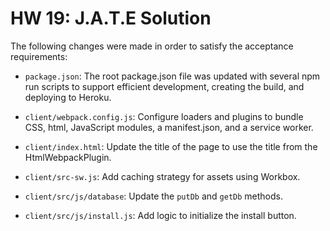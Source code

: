 # HW 19: J.A.T.E Solution

The following changes were made in order to satisfy the acceptance requirements:

* `package.json`: The root package.json file was updated with several npm run scripts to support efficient development, creating the build, and deploying to Heroku.

* `client/webpack.config.js`: Configure loaders and plugins to bundle CSS, html, JavaScript modules, a manifest.json, and a service worker.

* `client/index.html`: Update the title of the page to use the title from the HtmlWebpackPlugin.

* `client/src-sw.js`: Add caching strategy for assets using Workbox.

* `client/src/js/database`: Update the `putDb` and `getDb` methods.

* `client/src/js/install.js`: Add logic to initialize the install button.
